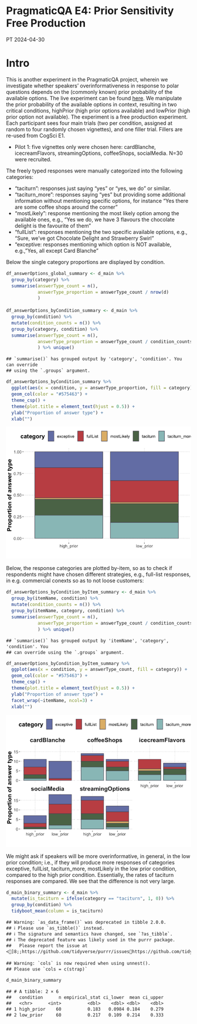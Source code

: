 PragmaticQA E4: Prior Sensitivity Free Production
================
PT
2024-04-30

# Intro

This is another experiment in the PragmaticQA project, wherein we
investigate whether speakers’ overinformativeness in response to polar
questions depends on the (commonly known) prior probability of the
available options. The live experiment can be found
[here](https://magpie-ea.github.io/magpie3-qa-overinfo-free-production/experiments/04-priorSensitivity_free_production/).
We manipulate the prior probability of the available options in context,
resulting in two critical conditions, highPrior (high prior options
available) and lowPrior (high prior option not available). The
experiment is a free production experiment. Each participant sees four
main trials (two per condition, assigned at random to four randomly
chosen vignettes), and one filler trial. Fillers are re-used from CogSci
E1.

- Pilot 1: five vignettes only were chosen here: cardBlanche,
  icecreamFlavors, streamingOptions, coffeeShops, socialMedia. N=30 were
  recruited.

The freely typed responses were manually categorized into the following
categories:

- “taciturn”: responses just saying “yes” or “yes, we do” or similar.
- “taciturn_more”: responses saying “yes” but providing some additional
  information without mentioning specific options, for instance “Yes
  there are some coffee shops around the corner”
- “mostLikely”: response mentioning the most likely option among the
  available ones, e.g., “Yes we do, we have 3 flavours the chocolate
  delight is the favourite of them”
- “fullList”: responses mentioning the two specific available options,
  e.g., “Sure, we’ve got Chocolate Delight and Strawberry Swirl”
- “exceptive: responses mentioning which option is NOT available,
  e.g.,”Yes, all except Card Blanche”

Below the single category proportions are displayed by condition.

``` r
df_answerOptions_global_summary <- d_main %>% 
  group_by(category) %>% 
  summarise(answerType_count = n(), 
            answerType_proportion = answerType_count / nrow(d)
            )

df_answerOptions_byCondition_summary <- d_main %>% 
  group_by(condition) %>%
  mutate(condition_counts = n()) %>%
  group_by(category, condition) %>% 
  summarise(answerType_count = n(), 
            answerType_proportion = answerType_count / condition_counts
            ) %>% unique()
```

    ## `summarise()` has grouped output by 'category', 'condition'. You can override
    ## using the `.groups` argument.

``` r
df_answerOptions_byCondition_summary %>%
  ggplot(aes(x = condition, y = answerType_proportion, fill = category)) +
  geom_col(color = "#575463") +
  theme_csp() +
  theme(plot.title = element_text(hjust = 0.5)) +
  ylab("Proportion of answer type") +
  xlab("") 
```

![](09_priorSensitivity_analysis_files/figure-gfm/unnamed-chunk-4-1.png)<!-- -->

Below, the response categories are plotted by-item, so as to check if
respondents might have chosen different strategies, e.g., full-list
responses, in e.g. commercial conexts so as to not loose customers:

``` r
df_answerOptions_byCondition_byItem_summary <- d_main %>% 
  group_by(itemName, condition) %>%
  mutate(condition_counts = n()) %>%
  group_by(itemName, category, condition) %>% 
  summarise(answerType_count = n(), 
            answerType_proportion = answerType_count / condition_counts
            ) %>% unique()
```

    ## `summarise()` has grouped output by 'itemName', 'category', 'condition'. You
    ## can override using the `.groups` argument.

``` r
df_answerOptions_byCondition_byItem_summary %>%
  ggplot(aes(x = condition, y = answerType_count, fill = category)) +
  geom_col(color = "#575463") +
  theme_csp() +
  theme(plot.title = element_text(hjust = 0.5)) +
  ylab("Proportion of answer type") +
  facet_wrap(~itemName, ncol=3) +
  xlab("") 
```

![](09_priorSensitivity_analysis_files/figure-gfm/unnamed-chunk-5-1.png)<!-- -->

We might ask if speakers will be more overinformative, in general, in
the low prior condition; i.e., if they will produce more responses of
categories exceptive, fullList, taciturn_more, mostLikely in the low
prior condition, compared to the high prior condition. Essentially, the
rates of taciturn responses are compared. We see that the difference is
not very large.

``` r
d_main_binary_summary <- d_main %>% 
  mutate(is_taciturn = ifelse(category == "taciturn", 1, 0)) %>%
  group_by(condition) %>% 
  tidyboot_mean(column = is_taciturn)
```

    ## Warning: `as_data_frame()` was deprecated in tibble 2.0.0.
    ## ℹ Please use `as_tibble()` instead.
    ## ℹ The signature and semantics have changed, see `?as_tibble`.
    ## ℹ The deprecated feature was likely used in the purrr package.
    ##   Please report the issue at <]8;;https://github.com/tidyverse/purrr/issueshttps://github.com/tidyverse/purrr/issues]8;;>.

    ## Warning: `cols` is now required when using unnest().
    ## Please use `cols = c(strap)`

``` r
d_main_binary_summary
```

    ## # A tibble: 2 × 6
    ##   condition      n empirical_stat ci_lower  mean ci_upper
    ##   <chr>      <int>          <dbl>    <dbl> <dbl>    <dbl>
    ## 1 high_prior    60          0.183   0.0984 0.184    0.279
    ## 2 low_prior     60          0.217   0.109  0.214    0.333
